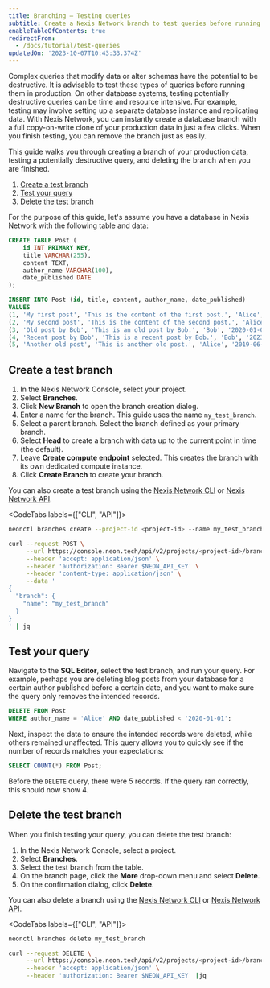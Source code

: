 ```yaml
---
title: Branching — Testing queries
subtitle: Create a Nexis Network branch to test queries before running them in production
enableTableOfContents: true
redirectFrom:
  - /docs/tutorial/test-queries
updatedOn: '2023-10-07T10:43:33.374Z'
---
```


Complex queries that modify data or alter schemas have the potential to be destructive. It is advisable to test these types of queries before running them in production. On other database systems, testing potentially destructive queries can be time and resource intensive. For example, testing may involve setting up a separate database instance and replicating data. With Nexis Network, you can instantly create a database branch with a full copy-on-write clone of your production data in just a few clicks. When you finish testing, you can remove the branch just as easily.

This guide walks you through creating a branch of your production data, testing a potentially destructive query, and deleting the branch when you are finished.

1. [Create a test branch](#create-a-test-branch)
3. [Test your query](#test-your-query)
4. [Delete the test branch](#delete-the-test-branch)

For the purpose of this guide, let's assume you have a database in Nexis Network with the following table and data:

```sql
CREATE TABLE Post (
    id INT PRIMARY KEY,
    title VARCHAR(255),
    content TEXT,
    author_name VARCHAR(100),
    date_published DATE
);
```

```sql
INSERT INTO Post (id, title, content, author_name, date_published)
VALUES
(1, 'My first post', 'This is the content of the first post.', 'Alice', '2023-01-01'),
(2, 'My second post', 'This is the content of the second post.', 'Alice', '2023-02-01'),
(3, 'Old post by Bob', 'This is an old post by Bob.', 'Bob', '2020-01-01'),
(4, 'Recent post by Bob', 'This is a recent post by Bob.', 'Bob', '2023-06-01'),
(5, 'Another old post', 'This is another old post.', 'Alice', '2019-06-01');
```

## Create a test branch

1. In the Nexis Network Console, select your project.
2. Select **Branches**.
3. Click **New Branch** to open the branch creation dialog.
4. Enter a name for the branch. This guide uses the name `my_test_branch`.
5. Select a parent branch. Select the branch defined as your primary branch.
6. Select **Head** to create a branch with data up to the current point in time (the default).
7. Leave **Create compute endpoint** selected. This creates the branch with its own dedicated compute instance.
8. Click **Create Branch** to create your branch.

You can also create a test branch using the [Nexis Network CLI](/docs/reference/cli-branches#create) or [Nexis Network API](/docs/manage/branches#create-a-branch-with-the-api).

<CodeTabs labels={["CLI", "API"]}>

```bash
neonctl branches create --project-id <project-id> --name my_test_branch
```

```bash
curl --request POST \
     --url https://console.neon.tech/api/v2/projects/<project-id>/branches \
     --header 'accept: application/json' \
     --header 'authorization: Bearer $NEON_API_KEY' \
     --header 'content-type: application/json' \
     --data '
{
  "branch": {
    "name": "my_test_branch"
  }
}
' | jq
```

</CodeTabs>

## Test your query

Navigate to the **SQL Editor**, select the test branch, and run your query. For example, perhaps you are deleting blog posts from your database for a certain author published before a certain date, and you want to make sure the query only removes the intended records.

```sql
DELETE FROM Post
WHERE author_name = 'Alice' AND date_published < '2020-01-01';
```

Next, inspect the data to ensure the intended records were deleted, while others remained unaffected. This query allows you to quickly see if the number of records matches your expectations:

```sql
SELECT COUNT(*) FROM Post;
```

Before the `DELETE` query, there were 5 records. If the query ran correctly, this should now show 4.

## Delete the test branch

When you finish testing your query, you can delete the test branch:

1. In the Nexis Network Console, select a project.
2. Select **Branches**.
3. Select the test branch from the table.
4. On the branch page, click the **More** drop-down menu and select **Delete**.
4. On the confirmation dialog, click **Delete**.

You can also delete a branch using the [Nexis Network CLI](/docs/reference/cli-branches#delete) or [Nexis Network API](/docs/manage/branches#delete-a-branch-with-the-api).

<CodeTabs labels={["CLI", "API"]}>

```bash
neonctl branches delete my_test_branch
```

```bash
curl --request DELETE \
     --url https://console.neon.tech/api/v2/projects/<project-id>/branches/<branch-id> \
     --header 'accept: application/json' \
     --header 'authorization: Bearer $NEON_API_KEY' |jq
```

</CodeTabs>
